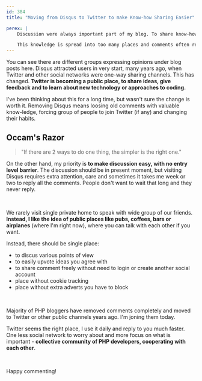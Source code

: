 ```yaml
---
id: 384
title: "Moving from Disqus to Twitter to make Know-how Sharing Easier"

perex: |
    Discussion were always important part of my blog. To share know-how with you, my reader, learn something new and look for better solution. Last few years the main "fire chat" place moves from private channels like comments under post, to public ones like Twitter and Reddit.

    This knowledge is spread into too many places and comments often repeat and disolve. Not to mention Disqus has some user-tracking issues. How can we change that?
---
```


You can see there are different groups expressing opinions under blog posts here. Disqus attracted users in very start, many years ago, when Twitter and other social networks were one-way sharing channels. This has changed. **Twitter is becoming a public place, to share ideas, give feedback and to learn about new technology or approaches to coding.**

I've been thinking about this for a long time, but wasn't sure the change is worth it. Removing Disqus means loosing old comments with valuable know-ledge, forcing group of people to join Twitter (if any) and changing their habits.

## Occam's Razor

> "If there are 2 ways to do one thing, the simpler is the right one."

On the other hand, my priority is **to make discussion easy, with no entry level barrier**. The discussion should be in present moment, but visiting Disqus requires extra attention, care and sometimes it takes me week or two to reply all the comments. People don't want to wait that long and they never reply.

<br>

We rarely visit single private home to speak with wide group of our friends. **Instead, I like the idea of public places like pubs, coffees, bars or airplanes** (where I'm right now), where you can talk with each other if you want.

Instead, there should be single place:

* to discus various points of view
* to easily upvote ideas you agree with
* to share comment freely without need to login or create another social account
* place without cookie tracking
* place without extra adverts you have to block

<br>

Majority of PHP bloggers have removed comments completely and moved to Twitter or other public channels years ago. I'm joning them today.

Twitter seems the right place, I use it daily and reply to you much faster. One less social network to worry about and more focus on what is important - **collective community of PHP developers, cooperating with each other**.

<br>

Happy commenting!
